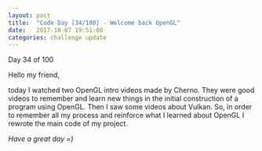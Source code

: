 ```yaml
---
layout: post
title:  "Code Day [34/100] - Welcome back OpenGL"
date:   2017-10-07 19:51:00
categories: challenge update
---
```


Day 34 of 100

Hello my friend,

today I watched two OpenGL intro videos made by Cherno. They were good videos to remember and learn new things in the initial construction of a program using OpenGL. Then I saw some videos about Vulkan. So, in order to remember all my process and reinforce what I learned about OpenGL I rewrote the main code of my project.

_Have a great day =)_